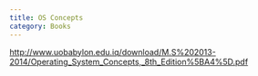 ```yaml
---
title: OS Concepts
category: Books
---
```


http://www.uobabylon.edu.iq/download/M.S%202013-2014/Operating_System_Concepts,_8th_Edition%5BA4%5D.pdf
